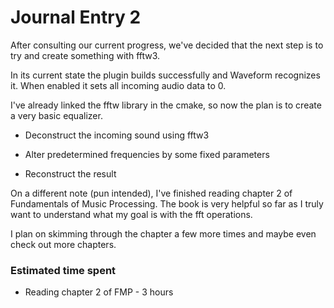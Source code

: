 # Journal Entry 2

After consulting our current progress, we've decided that the next step is to try and create something with fftw3.

In its current state the plugin builds successfully and Waveform recognizes it. When enabled it sets all incoming audio data to 0.

I've already linked the fftw library in the cmake, so now the plan is to create a very basic equalizer.

- Deconstruct the incoming sound using fftw3

- Alter predetermined frequencies by some fixed parameters

- Reconstruct the result

On a different note (pun intended), I've finished reading chapter 2 of Fundamentals of Music Processing. The book is very helpful so far as I truly want to understand what my goal is with the fft operations.

I plan on skimming through the chapter a few more times and maybe even check out more chapters.

### Estimated time spent

- Reading chapter 2 of FMP - 3 hours
